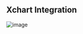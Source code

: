 ## Xchart Integration
![image](https://user-images.githubusercontent.com/36308055/124157299-e8c46000-da98-11eb-97b8-bf99301819d2.png)
